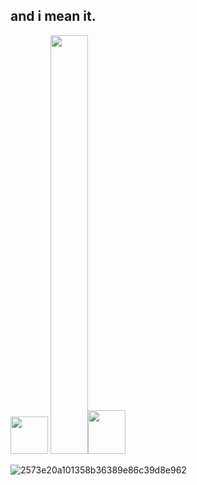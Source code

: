 ## and i mean it.
<img src="https://github.com/SUNLIBERTY/SUNLIBERTY/assets/161395048/e5066e55-dceb-462f-af51-fcbd17519c41" width="60px" height="60px"> <img src="https://github.com/SUNLIBERTY/SUNLIBERTY/assets/161395048/f6410ec1-eff0-468e-b1d2-92df594c678e" width="60px" height="670px"><img src="https://github.com/SUNLIBERTY/SUNLIBERTY/assets/161395048/5142e8b3-276f-4a3a-aa9d-a87b0e233415" width="60px" height="70px">





![2573e20a101358b36389e86c39d8e962](https://github.com/SUNLIBERTY/SUNLIBERTY/assets/161395048/848ae1e8-e78e-4a45-b6a1-936a38596c66)


